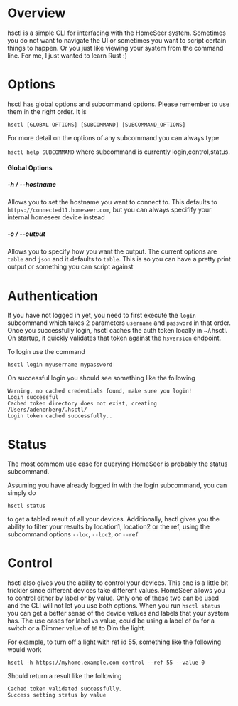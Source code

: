 # Overview
hsctl is a simple CLI for interfacing with the HomeSeer system.  Sometimes you do not want to navigate the UI or sometimes you want to script certain things to happen.  Or you just like viewing your system from the command line.  For me, I just wanted to learn Rust :) 

# Options 

hsctl has global options and subcommand options.  Please remember to use them in the right order.  It is 

```hsctl [GLOBAL OPTIONS] [SUBCOMMAND] [SUBCOMMAND_OPTIONS]```

For more detail on the options of any subcommand you can always type 

```hsctl help SUBCOMMAND``` where subcommand is currently login,control,status.

#### Global Options

##### -h / --hostname  

Allows you to set the hostname you want to connect to.  This defaults to `https://connected11.homeseer.com`, but you can always specifify your internal homeseer device instead 

##### -o / --output 

Allows you to specify how you want the output.  The current options are `table` and `json` and it defaults to `table`.  This is so you can have a pretty print output or something you can script against 

# Authentication 
If you have not logged in yet, you need to first execute the `login` subcommand which takes 2 parameters `username` and `password` in that order.  Once you successfully login, hsctl caches the auth token locally in ~/.hsctl.  On startup, it quickly validates that token against the `hsversion` endpoint.

To login use the command 

```hsctl login myusername mypassword```

On successful login you should see something like the following 

```
Warning, no cached credentials found, make sure you login!
Login successful
Cached token directory does not exist, creating /Users/adenenberg/.hsctl/
Login token cached successfully..
```

# Status
The most commom use case for querying HomeSeer is probably the status subcommand.  

Assuming you have already logged in with the login subcommand, you can simply do 

```hsctl status``` 

to get a tabled result of all your devices.  Additionally, hsctl gives you the ability to filter your results by location1, location2 or the ref, using the subcommand options `--loc`, `--loc2`, or `--ref`

# Control
hsctl also gives you the ability to control your devices.  This one is a little bit trickier since different devices take different values.  HomeSeer allows you to control either by label or by value.  Only one of these two can be used and the CLI will not let you use both options.  When you run ```hsctl status``` you can get a better sense of the device values and labels that your system has.  The use cases for label vs value, could be using a label of `On` for a switch or a Dimmer value of `10` to Dim the light.

For example, to turn off a light with ref id 55, something like the following would work 

```hsctl -h https://myhome.example.com control --ref 55 --value 0``` 

Should return a result like the following 

```
Cached token validated successfully.
Success setting status by value
```
